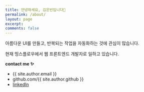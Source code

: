 ```yaml
---
title: 안녕하세요, 김은빈입니다🐯
permalink: /about/
layout: page
excerpt:
comments: false
---
```


아름다운 UI를 만들고, 반복되는 작업을 자동화하는 것에 관심이 많습니다.

현재 띵스플로우에서 웹 프론트엔드 개발자로 일하고 있습니다.

**contact me ✨**

- {{ site.author.email }}
- github.com/{{ site.author.github }}
- [linkedIn]("https://www.linkedin.com/in/eunbin-kim-b1584822b")
